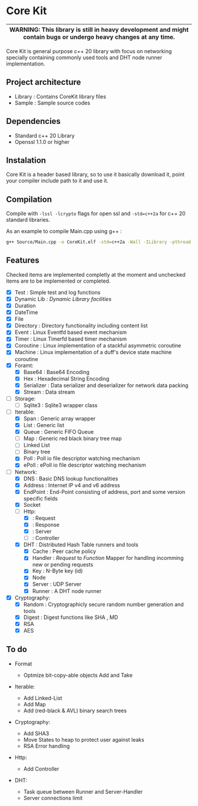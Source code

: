 # Core Kit

| WARNING: This library is still in heavy development and might contain bugs or undergo heavy changes at any time. |
| --- |

Core Kit is general purpose c++ 20 library with focus on networking specially containing commonly used tools and DHT node runner implementation.

## Project architecture

- Library : Contains CoreKit library files
- Sample : Sample source codes

## Dependencies

- Standard c++ 20 Library
- Openssl 1.1.0 or higher

## Instalation

Core Kit is a header based library, so to use it basically download it, point your compiler include path to it and use it.

## Compilation

Compile with `-lssl -lcrypto` flags for open ssl and `-std=c++2a` for c++ 20 standard libraries.

As an example to compile Main.cpp using g++ :
```sh
g++ Source/Main.cpp -o CoreKit.elf -std=c++2a -Wall -ILibrary -pthread -lssl -lcrypto
```

## Features

Checked items are implemented completly at the moment and unchecked items are to be implemented or completed.

- [x] Test : Simple test and log functions
- [x] Dynamic Lib : _Dynamic Library facilities_
- [x] Duration
- [x] DateTime
- [x] File
- [x] Directory : Directory functionality including content list
- [x] Event : Linux Eventfd based event mechanism
- [x] Timer : Linux Timerfd based timer mechanism
- [x] Coroutine : Linux implementation of a stackful asymmetric coroutine
- [x] Machine : Linux implementation of a duff's device state machine coroutine
- [x] Foramt:
    - [x] Base64 : Base64 Encoding
    - [x] Hex : Hexadecimal String Encoding
    - [x] Serializer : Data serializer and deserializer for network data packing
    - [x] Stream : Data stream

- [ ] Storage:
    - [ ] Sqlite3 : Sqlite3 wrapper class

- [ ] Iterable:
    - [x] Span : Generic array wrapper
    - [x] List : Generic list
    - [x] Queue : Generic FIFO Queue
    - [ ] Map : Generic red black binary tree map
    - [ ] Linked List
    - [ ] Binary tree
    - [x] Poll : Poll io file descriptor watching mechanism
    - [x] ePoll : ePoll io file descriptor watching mechanism

- [ ] Network:
    - [x] DNS : Basic DNS lookup functionalities
    - [x] Address : Internet IP v4 and v6 address 
    - [x] EndPoint : End-Point consisting of address, port and some version specific fields 
    - [x] Socket
    - [ ] Http:
        - [x] : Request
        - [x] : Response
        - [x] : Server
        - [ ] : Controller

    - [x] DHT : Distributed Hash Table runners and tools
        - [x] Cache : Peer cache policy
        - [x] Handler : _Request_ to _Function_ Mapper for handling incomming new or pending requests
        - [x] Key : N-Byte key (id)
        - [x] Node
        - [x] Server : UDP Server
        - [x] Runner : A DHT node runner

- [x] Cryptography:
    - [x] Random : Cryptographicly secure random number generation and tools
    - [x] Digest : Digest functions like SHA , MD
    - [x] RSA
    - [x] AES

## To do

- Format
    - Optmize bit-copy-able objects Add and Take

- Iterable:
    - Add Linked-List
    - Add Map
    - Add (red-black & AVL) binary search trees

- Cryptography:
    - Add SHA3
    - Move States to heap to protect user against leaks
    - RSA Error handling

- Http:
    - Add Controller

- DHT:
    - Task queue between Runner and Server-Handler
    - Server connections limit